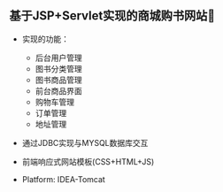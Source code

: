 ## 基于JSP+Servlet实现的商城购书网站:book:

- 实现的功能：
  - 后台用户管理
  - 图书分类管理
  - 图书商品管理
  - 前台商品界面
  - 购物车管理
  - 订单管理
  - 地址管理

- 通过JDBC实现与MYSQL数据库交互

- 前端响应式网站模板(CSS+HTML+JS)

- Platform: IDEA-Tomcat

